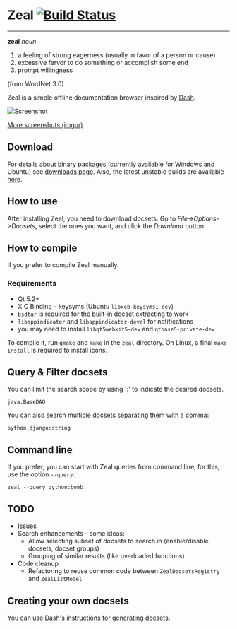 # Zeal [![Build Status](https://api.shippable.com/projects/54ac2ce4d46935d5fbc19b84/badge?branchName=master)](https://app.shippable.com/projects/54ac2ce4d46935d5fbc19b84/builds/latest)

---

**zeal**
*noun*

 1. a feeling of strong eagerness (usually in favor of a person or cause)
 2. excessive fervor to do something or accomplish some end
 3. prompt willingness

(from WordNet 3.0)

Zeal is a simple offline documentation browser inspired by [Dash](http://kapeli.com/dash/).

![Screenshot](http://i.imgur.com/SiLvpz8.png)

[More screenshots (imgur)](http://imgur.com/a/eVi97)

## Download

For details about binary packages (currently available for Windows and Ubuntu) see [downloads page](http://zealdocs.org/download.html). Also, the latest unstable builds are available [here]( https://bitbucket.org/jerzykozera/zeal-win32-binary-downloads/downloads).

## How to use

After installing Zeal, you need to download docsets. Go to *File->Options->Docsets*, select the ones you want, and click the *Download* button.

## How to compile

If you prefer to compile Zeal manually.

### Requirements
* Qt 5.2+
* X C Binding – keysyms (Ubuntu `libxcb-keysyms1-dev`)
* `bsdtar` is required for the built-in docset extracting to work
* `libappindicator` and `libappindicator-devel` for notifications
* you may need to install `libqt5webkit5-dev` and `qtbase5-private-dev`

To compile it, run `qmake` and `make` in the `zeal` directory. On Linux, a final `make install` is required to install icons.

## Query & Filter docsets

You can limit the search scope by using ':' to indicate the desired docsets.

`java:BaseDAO`

You can also search multiple docsets separating them with a comma:

`python,django:string`

## Command line

If you prefer, you can start with Zeal queries from command line, for this, use the option `--query`:

`zeal --query python:bomb`

## TODO

 * [Issues](https://github.com/zealdocs/zeal/issues)
 * Search enhancements - some ideas:
   * Allow selecting subset of docsets to search in (enable/disable docsets, docset groups)
   * Grouping of similar results (like overloaded functions)
 * Code cleanup
   * Refactoring to reuse common code between `ZealDocsetsRegistry` and `ZealListModel`

## Creating your own docsets

You can use [Dash's instructions for generating docsets](http://kapeli.com/docsets).
